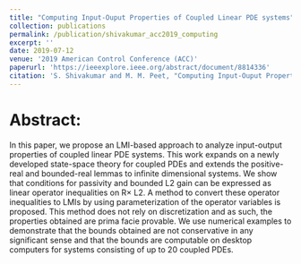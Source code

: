 ```yaml
---
title: "Computing Input-Ouput Properties of Coupled Linear PDE systems"
collection: publications
permalink: /publication/shivakumar_acc2019_computing
excerpt: ''
date: 2019-07-12
venue: '2019 American Control Conference (ACC)'
paperurl: 'https://ieeexplore.ieee.org/abstract/document/8814336'
citation: 'S. Shivakumar and M. M. Peet, "Computing Input-Ouput Properties of Coupled Linear PDE systems," 2019 American Control Conference (ACC), 2019, pp. 606-613, doi: 10.23919/ACC.2019.8814336.'
---
```


# Abstract:

In this paper, we propose an LMI-based approach to analyze input-output properties of coupled linear PDE systems. This work expands on a newly developed state-space theory for coupled PDEs and extends the positive-real and bounded-real lemmas to infinite dimensional systems. We show that conditions for passivity and bounded L2 gain can be expressed as linear operator inequalities on R× L2. A method to convert these operator inequalities to LMIs by using parameterization of the operator variables is proposed. This method does not rely on discretization and as such, the properties obtained are prima facie provable. We use numerical examples to demonstrate that the bounds obtained are not conservative in any significant sense and that the bounds are computable on desktop computers for systems consisting of up to 20 coupled PDEs.
